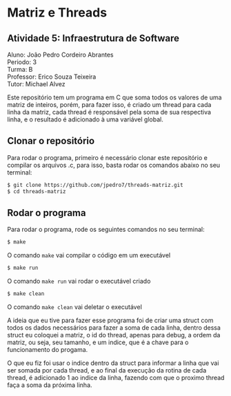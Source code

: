 # Matriz e Threads

## Atividade 5: Infraestrutura de Software
Aluno: João Pedro Cordeiro Abrantes  
Periodo: 3  
Turma: B  
Professor: Erico Souza Teixeira  
Tutor: Michael Alvez  
  
Este repositório tem um programa em C que soma todos os valores de uma matriz de inteiros, porém, para fazer isso, é criado um thread para cada linha da matriz, cada thread é responsável pela soma de sua respectiva linha, e o resultado é adicionado à uma variável global.  

## Clonar o repositório

Para rodar o programa, primeiro é necessário clonar este repositório e compilar os arquivos .c, para isso, basta rodar os comandos abaixo no seu terminal:  

```bash
$ git clone https://github.com/jpedro7/threads-matriz.git
$ cd threads-matriz
```

## Rodar o programa

Para rodar o programa, rode os seguintes comandos no seu terminal:

```bash
$ make
```
O comando `make` vai compilar o código em um executável  

```bash
$ make run
```
O comando `make run` vai rodar o executável criado

```bash
$ make clean
```
O comando `make clean` vai deletar o executável  

A ideia que eu tive para fazer esse programa foi de criar uma struct com todos os dados necessários para fazer a soma de cada linha, dentro dessa struct eu coloquei a matriz, o id do thread, apenas para debug, a ordem da matriz, ou seja, seu tamanho, e um indice, que é a chave para o funcionamento do progama.  

O que eu fiz foi usar o indice dentro da struct para informar a linha que vai ser somada por cada thread, e ao final da execução da rotina de cada thread, é adicionado 1 ao indice da linha, fazendo com que o proximo thread faça a soma da próxima linha.
